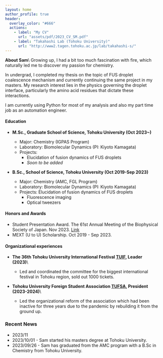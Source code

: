 ```yaml
---
layout: home
author_profile: true
header:
  overlay_color: "#666"
  actions:
    - label: "My CV"
      url: "assets/pdf/2023_CV_SM.pdf"
    - label: "Takahashi Lab (Tohoku University)"
      url: "http://www2.tagen.tohoku.ac.jp/lab/takahashi-s/"
---
```

**About Sam**\\
Growing up, I had a bit too much fascination with fire, which naturally led me to discover my passion for chemistry. 

In undergrad, I completed my thesis on the topic of FUS droplet coalescence mechanism and currently continuing the same project in my masters. My research interest lies in the physics governing the droplet interface, particularly the amino acid residues that dictate these interactions.

I am currently using Python for most of my analysis and also my part time job as an automation engineer.

#### Education
* **M.Sc., Graduate School of Science, Tohoku University (Oct 2023~)**
    * Major: Chemistry (IGPAS Program)
    * Laboratory: Biomolecular Dynamics (PI: Kiyoto Kamagata)
    * Projects: 
      * Elucidation of fusion dynamics of FUS droplets
      * *Soon to be added*
  
* **B.Sc., School of Science, Tohoku University (Oct 2019-Sep 2023)**
    * Major: Chemistry (AMC, FGL Program)
    * Laboratory: Biomolecular Dynamics (PI: Kiyoto Kamagata)
    * Projects: Elucidation of fusion dynamics of FUS droplets
      * Fluorescence imaging
      * Optical tweezers

#### Honors and Awards
* Student Presentation Award. The 61st Annual Meeting of the Biophysical Society of Japan. Nov 2023. [Link](https://www.biophys.jp/ann/ann01_13.html)
* MEXT (U to U) Scholarship. Oct 2019 - Sep 2023.

#### Organizational experiences
* **The 36th Tohoku University International Festival [TUIF](https://www.tufsa.net/tuif2023/dashboard), Leader (2023)**\\
  * Led and coordinated the committee for the biggest international festival in Tohoku region, sold out 1000 tickets.

* **Tohoku University Foreign Student Association [TUFSA](https://www.tufsa.net/), President (2023-2024)**\\
  * Led the organizational reform of the association which had been inactive for three years due to the pandemic by rebuilding it from the ground up.

### Recent News
- 2023/11
- 2023/10/01 - Sam started his masters degree at Tohoku University.
- 2023/09/26 - Sam has graduated from the AMC program with a B.Sc in Chemistry from Tohoku University.

